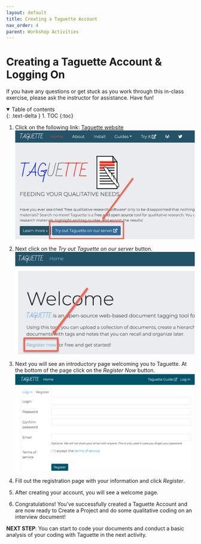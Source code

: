 ```yaml
---
layout: default
title: Creating a Taguette Account
nav_order: 4
parent: Workshop Activities
---
```

# Creating a Taguette Account & Logging On

If you have any questions or get stuck as you work through this in-class exercise, please ask the instructor for assistance.  Have fun!

<details open markdown="block">
  <summary>
    Table of contents
  </summary>
  {: .text-delta }
1. TOC
{:toc}
</details>

1. Click on the following link: [Taguette website](https://www.taguette.org)
![Click on the Try it out Taguette on our server button](/images/taguette-account-1.png)

2. Next click on the _Try out Taguette on our server_ button.
![Click on the Register Now button](/images/taguette-account-2.png)

3. Next you will see an introductory page welcoming you to Taguette. At the bottom of the page click on the _Register Now_ button.
![Click Register](/images/taguette-account-3.png)

4. Fill out the registration page with your information and click _Register_.

5. After creating your account, you will see a welcome page.

6. Congratulations! You’ve successfully created a Taguette Account and are now ready to Create a Project and do some qualitative coding on an interview document!

**NEXT STEP**: You can start to code your documents and conduct a basic analysis of your coding with Taguette in the next activity.
